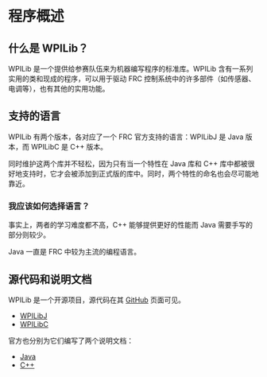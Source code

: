 # 程序概述

## 什么是 WPILib？

WPILib 是一个提供给参赛队伍来为机器编写程序的标准库。WPILib 含有一系列实用的类和现成的程序，可以用于驱动 FRC 控制系统中的许多部件（如传感器、电调等），也有其他的实用功能。

## 支持的语言

WPILib 有两个版本，各对应了一个 FRC 官方支持的语言：WPILibJ 是 Java 版本，而 WPILibC 是 C++ 版本。

同时维护这两个库并不轻松，因为只有当一个特性在 Java 库和 C++ 库中都被很好地支持时，它才会被添加到正式版的库中。同时，两个特性的命名也会尽可能地靠近。

### 我应该如何选择语言？

事实上，两者的学习难度都不高，C++ 能够提供更好的性能而 Java 需要手写的部分则较少。

Java 一直是 FRC 中较为主流的编程语言。

## 源代码和说明文档

WPILib 是一个开源项目，源代码在其 [GitHub](https://github.com/wpilibsuite/allwpilib) 页面可见。

- [WPILibJ](https://github.com/wpilibsuite/allwpilib/tree/main/wpilibj/src/main/java/edu/wpi/first/wpilibj)
- [WPILibC](https://github.com/wpilibsuite/allwpilib/tree/main/wpilibc/src/main/native/cpp)

官方也分别为它们编写了两个说明文档：

- [Java](https://github.wpilib.org/allwpilib/docs/release/java/)
- [C++](https://github.wpilib.org/allwpilib/docs/release/cpp/)
